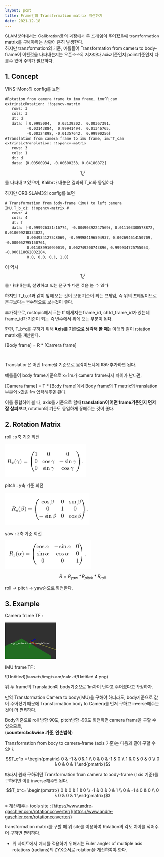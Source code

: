 ```yaml
---
layout: post
title: Frame간의 Transformation matrix 계산하기
date: 2021-12-18
---
```

SLAM분야에서는 Calibration등의 과정에서 두 프레임이 주어졌을때 transformation matrix를 구해야하는 상황이 흔히 발생한다.    
하지만 transformation의 기준, 예를들어 Transformation from camera to body-frame이 어떤것을 나타내는지는 오픈소스의 저자마다 axis기준인지 point기준인지 다를수 있어 주의가 필요하다.    

## 1. Concept

VINS-Mono의 config를 보면

```
#Rotation from camera frame to imu frame, imu^R_cam
extrinsicRotation: !!opencv-matrix
   rows: 3
   cols: 3
   dt: d
   data: [ 0.9995004,   0.03139202,  0.00367391,
          -0.03143884,  0.99941494,  0.01346765,
          -0.00324898, -0.01357642,  0.99990256]
#Translation from camera frame to imu frame, imu^T_cam
extrinsicTranslation: !!opencv-matrix
   rows: 3
   cols: 1
   dt: d
   data: [0.00500934, -0.00600253, 0.04180872]
```

$$T^i_c$$를 나타내고 있으며, Kalibr가 내놓은 결과의 T_ic와 동일하다

하지만 ORB-SLAM3의 config를 보면 

```
# Transformation from body-frame (imu) to left camera 
IMU.T_b_c1: !!opencv-matrix # 
   rows: 4
   cols: 4
   dt: f
   data: [-0.999926331416774, -0.004903922475695, 0.011103300578872, 0.010699210334022,
          0.004934127578069, -0.999984196594937, 0.002694614150709, -0.000052795150761,
          0.011089910930019, 0.002749200743896, 0.999934725755053, -0.000118662002204,
          0.0, 0.0, 0.0, 1.0]
```

이 역시 $$T^i_c$$를 나타내는데, 설명하고 있는 문구가 다른 것을 볼 수 있다. 

하지만 T_b_c1과 같이 앞에 오는 것이 보통 기준이 되는 프레임, 즉 위의 프레임이므로 문구보다는 변수명으로 보는것이 좋다.

추가적으로, rostopic에서 주는 tf 메세지는 frame_id, child_frame_id가 있는데 frame_id가 기준이 되는 즉 변수에서 위에 오는 부분이 된다.

한편, T_b^c를 구하기 위해 **Axis를 기준으로 생각해 볼 때는** 아래와 같이 rotation matrix를 계산한다.

[Body frame] = R * [Camera frame]    

<br/>

Translation은 어떤 frame을 기준으로 움직이느냐에 따라 추가하면 된다.

예를들어 body frame기준으로 x=1m가 camera frame까지 차이가 난다면,

[Camera frame] = T * [Body frame]에서 Body frame의 T matrix의 translation 부분의 x값을 1m 입력해주면 된다.

이를 종합하여 볼 때, axis를 기준으로 할때 **translation이 어떤 frame기준인지 먼저 잘 살펴보고**, rotation의 기준도 동일하게 정해주는 것이 좋다.

## 2. Rotation Matrix

roll : x축 기준 회전

![Untitled](/assets/img/slam/calc-tf/Untitled.png)

pitch : y축 기준 회전

![Untitled](/assets/img/slam/calc-tf/Untitled1.png)

yaw : z축 기준 회전 

![Untitled](/assets/img/slam/calc-tf/Untitled2.png)

$$R = R_{yaw} * R_{pitch} * R_{roll}$$

roll → pitch → yaw순으로 회전한다.

## 3. Example

Camera frame TF :

![Untitled](/assets/img/slam/calc-tf/Untitled3.png)

IMU frame TF :

![Untitled](/assets/img/slam/calc-tf/Untitled 4.png)

위 두 frame의 Translation이 body기준으로 1m차이 난다고 주어졌다고 가정하자.

만약 Transformation Camera to body(IMU)을 구해야 하더라도, body기준으로 값이 주어졌기 때문에 Transformation body to Camera를 먼저 구하고 inverse해주는 것이 더 편리하다.

Body기준으로 roll 방향 90도, pitch방향 -90도 회전하면 camera frame을 구할 수 있으므로,    
(**counterclockwise 기준, 왼손법칙**)

Transformation from body to camera-frame (axis 기준)는 다음과 같이 구할 수 있다. 

$$T_c^b = \begin{pmatrix} 0 & -1 & 0 & 1 \\ 0 & 0 & -1 & 0  \\ 1 & 0 & 0 & 0  \\ 0 & 0 & 0 & 1 \end{pmatrix}$$ 

따라서 원래 구하려던 Transformation from camera to body-frame (axis 기준)를 구하려면 이를 inverse해주면 된다.

$$T_b^c= \begin{pmatrix} 0 & 0 & 1 & 0 \\ -1 & 0 & 0 & 1  \\ 0 & -1 & 0 & 0  \\ 0 & 0 & 0 & 1 \end{pmatrix}$$

※ 계산해주는 tools site : [https://www.andre-gaschler.com/rotationconverter/](https://www.andre-gaschler.com/rotationconverter/)

transformation matrix를 구할 때 위 site를 이용하여 Rotation의 각도 차이를 적어주어 구하면 편리하다.

- 위 사이트에서 예시를 적용하기 위해서는 Euler angles of multiple axis rotations (radians)의 ZYX순서로 rotation을 계산하여야 한다.
